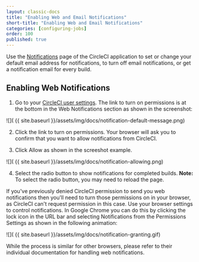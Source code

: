 ```yaml
---
layout: classic-docs
title: "Enabling Web and Email Notifications"
short-title: "Enabling Web and Email Notifications"
categories: [configuring-jobs]
order: 100
published: true
---
```

Use the [Notifications](https://circleci.com/account/notifications) page of the CircleCI application to set or change your default email address for notifications, to turn off email notifications, or get a notification email for every build.

## Enabling Web Notifications

1. Go to your [CircleCI user settings](https://circleci.com/account/notifications). The link to turn on permissions is at the bottom in the Web Notifications section as shown in the screenshot:

![](  {{ site.baseurl }}/assets/img/docs/notification-default-message.png)

2. Click the link to turn on permissions. Your browser will ask you to confirm that you want to allow notifications from CircleCI. 

3. Click Allow as shown in the screeshot example.

![](  {{ site.baseurl }}/assets/img/docs/notification-allowing.png)

4. Select the radio button to show notifications for completed builds. **Note:** To select the radio button, you may need to reload the page. 

If you've previously denied CircleCI permission to send you web notifications
then you'll need to turn those permissions on in your browser, as CircleCI can't
request permission in this case. Use your browser settings to control notifications. In Google Chrome you can do this by clicking the lock icon in the URL bar and selecting Notifications from the Permissions Settings as shown in the following animation:

![](  {{ site.baseurl }}/assets/img/docs/notification-granting.gif)

While the process is similar for other browsers, please refer to their individual
documentation for handling web notifications.
